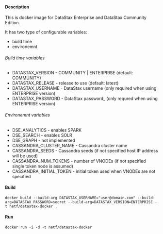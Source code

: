 #### Description
This is docker image for DataStax Enterprise and DataStax Community Edition. 

It has two type of configurable variables:

* build time 
* environemnt 

###### Build time variables
* DATASTAX_VERSION - COMMUNITY | ENTERPRISE (default: COMMUNITY)
* DATASTAX_RELEASE - release to use (default: latest)
* DATASTAX_USERNAME - DataStax username (only required when using ENTERPRISE version)
* DATASTAX_PASSWORD - DataStax password_ (only requred when using ENTERPRISE version)

###### Environemnt variables
* DSE_ANALYTICS - enables SPARK
* DSE_SEARCH - enables SOLR
* DSE_GRAPH - not implemented
* CASSANDRA_CLUSTER_NAME - Cassandra cluster name
* CASSANDRA_SEEDS - Cassandra seeds (if not specified host IP address will be used)
* CASSANDRA_NUM_TOKENS - number of VNODEs (if not specified single token node is assumed)
* CASSANDRA_INITIAL_TOKEN - initial token used when VNODEs are not specified 

#### Build
```
docker build --build-arg DATASTAX_USERNAME="user@domain.com" --build-arg=DATASTAX_PASSWORD=secret --build-arg=DATASTAX_VERSION=ENTERPRISE -t netf/datastax-docker .
```

#### Run
```
docker run -i -d -t netf/datastax-docker
```
